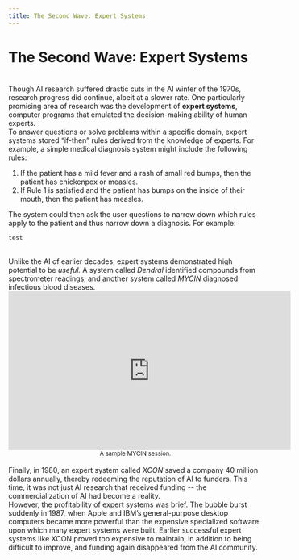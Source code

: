 ```yaml
---
title: The Second Wave꞉ Expert Systems
---
```


# The Second Wave꞉ Expert Systems

<br>
Though AI research suffered drastic cuts in the AI winter of the 1970s, research progress did continue, albeit at a slower rate. One particularly promising area of research was the development of <b>expert systems</b>, computer programs that emulated the decision-making ability of human experts.

<br>
To answer questions or solve problems within a specific domain, expert systems stored “if-then” rules derived from the knowledge of experts. For example, a simple medical diagnosis system might include the following rules:
<ol>
  <li>If the patient has a mild fever and a rash of small red bumps, then the patient has chickenpox or measles.</li>
  <li>If Rule 1 is satisfied and the patient has bumps on the inside of their mouth, then the patient has measles.</li>
</ol>

The system could then ask the user questions to narrow down which rules apply to the patient and thus narrow down a diagnosis. For example:

```
test
```

<br>
Unlike the AI of earlier decades, expert systems demonstrated high potential to be <i>useful.</i> A system called <i>Dendral</i> identified compounds from spectrometer readings, and another system called <i>MYCIN</i> diagnosed infectious blood diseases.

<br>
<center>
<iframe width="560" height="315" src="https://www.youtube.com/embed/bro6fkDxCUE" frameborder="0" allow="accelerometer; autoplay; encrypted-media; gyroscope; picture-in-picture" allowfullscreen></iframe><br>
  <small>A sample MYCIN session.</small>
</center>

<br>
Finally, in 1980, an expert system called <i>XCON</i> saved a company 40 million dollars annually, thereby redeeming the reputation of AI to funders. This time, it was not just AI research that received funding -- the commercialization of AI had become a reality.

<br>
However, the profitability of expert systems was brief. The bubble burst suddenly in 1987, when Apple and IBM’s general-purpose desktop computers became more powerful than the expensive specialized software upon which many expert systems were built. Earlier successful expert systems like XCON proved too expensive to maintain, in addition to being difficult to improve, and funding again disappeared from the AI community.
